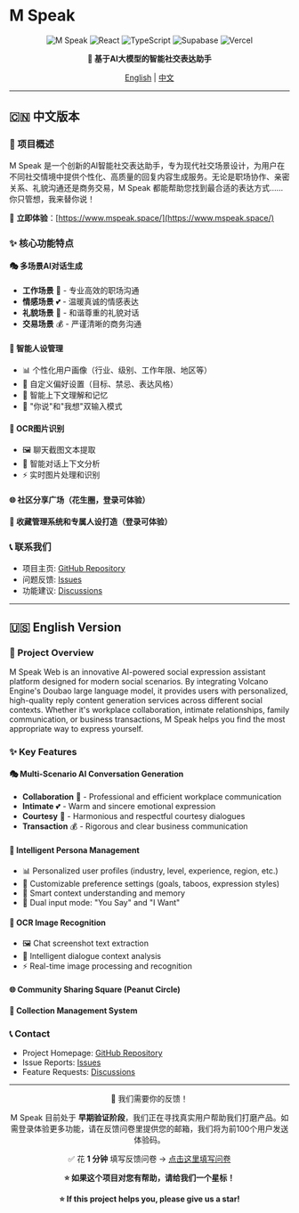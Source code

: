 # M Speak

<div align="center">

![M Speak](https://img.shields.io/badge/M%20Speak-AI%20Social%20Expression%20Assistant-blue?style=for-the-badge)
![React](https://img.shields.io/badge/React-18.3.1-61DAFB?style=flat&logo=react)
![TypeScript](https://img.shields.io/badge/TypeScript-5.6.2-3178C6?style=flat&logo=typescript)
![Supabase](https://img.shields.io/badge/Supabase-Backend-3ECF8E?style=flat&logo=supabase)
![Vercel](https://img.shields.io/badge/Vercel-Deployed-000000?style=flat&logo=vercel)

**🚀 基于AI大模型的智能社交表达助手**

[English](#english) | [中文](#chinese)

</div>

---

## <a id="chinese"></a>🇨🇳 中文版本

### 📖 项目概述

M Speak 是一个创新的AI智能社交表达助手，专为现代社交场景设计，为用户在不同社交情境中提供个性化、高质量的回复内容生成服务。无论是职场协作、亲密关系、礼貌沟通还是商务交易，M Speak 都能帮助您找到最合适的表达方式……你只管想，我来替你说！

🔗 **立即体验**：[https://www.mspeak.space/](https://www.mspeak.space/)

### ✨ 核心功能特点

#### 🎭 多场景AI对话生成

- **工作场景** 💼 - 专业高效的职场沟通
- **情感场景** 💕 - 温暖真诚的情感表达
- **礼貌场景** 👋 - 和谐尊重的礼貌对话
- **交易场景** 💰 - 严谨清晰的商务沟通

#### 🤖 智能人设管理

- 📊 个性化用户画像（行业、级别、工作年限、地区等）
- 🎯 自定义偏好设置（目标、禁忌、表达风格）
- 🔄 智能上下文理解和记忆
- 📝 "你说"和"我想"双输入模式

#### 📸 OCR图片识别

- 🖼️ 聊天截图文本提取
- 📱 智能对话上下文分析
- ⚡ 实时图片处理和识别

#### 🌐 社区分享广场（花生圈，登录可体验）

#### 💾 收藏管理系统和专属人设打造（登录可体验）


### 📞 联系我们

- 项目主页:  [GitHub Repository](https://github.com/ChiQt/MSpeak)
- 问题反馈: [Issues](https://github.com/ChiQt/MSpeak/issues)
- 功能建议: [Discussions](https://github.com/ChiQt/MSpeak/discussions)

---

## <a id="english"></a>🇺🇸 English Version

### 📖 Project Overview

M Speak Web is an innovative AI-powered social expression assistant platform designed for modern social scenarios. By integrating Volcano Engine's Doubao large language model, it provides users with personalized, high-quality reply content generation services across different social contexts. Whether it's workplace collaboration, intimate relationships, family communication, or business transactions, M Speak helps you find the most appropriate way to express yourself.

### ✨ Key Features

#### 🎭 Multi-Scenario AI Conversation Generation

- **Collaboration** 💼 - Professional and efficient workplace communication
- **Intimate** 💕 - Warm and sincere emotional expression
- **Courtesy** 👋 - Harmonious and respectful courtesy dialogues
- **Transaction** 💰 - Rigorous and clear business communication

#### 🤖 Intelligent Persona Management

- 📊 Personalized user profiles (industry, level, experience, region, etc.)
- 🎯 Customizable preference settings (goals, taboos, expression styles)
- 🔄 Smart context understanding and memory
- 📝 Dual input mode: "You Say" and "I Want"

#### 📸 OCR Image Recognition

- 🖼️ Chat screenshot text extraction
- 📱 Intelligent dialogue context analysis
- ⚡ Real-time image processing and recognition

#### 🌐 Community Sharing Square (Peanut Circle)

#### 💾 Collection Management System

### 📞 Contact

- Project Homepage: [GitHub Repository](https://github.com/ChiQt/MSpeak)
- Issue Reports: [Issues](https://github.com/ChiQt/MSpeak/issues)
- Feature Requests: [Discussions](https://github.com/ChiQt/MSpeak/discussions)

---

<div align="center">

🙌 我们需要你的反馈！

M Speak 目前处于 **早期验证阶段**，我们正在寻找真实用户帮助我们打磨产品。如需登录体验更多功能，请在反馈问卷里提供您的邮箱，我们将为前100个用户发送体验码。

✅ 花 **1 分钟** 填写反馈问卷 → [点击这里填写问卷](https://www.wjx.cn/vm/Oxewuwi.aspx# )

**⭐ 如果这个项目对您有帮助，请给我们一个星标！**

**⭐ If this project helps you, please give us a star!**

</div>
